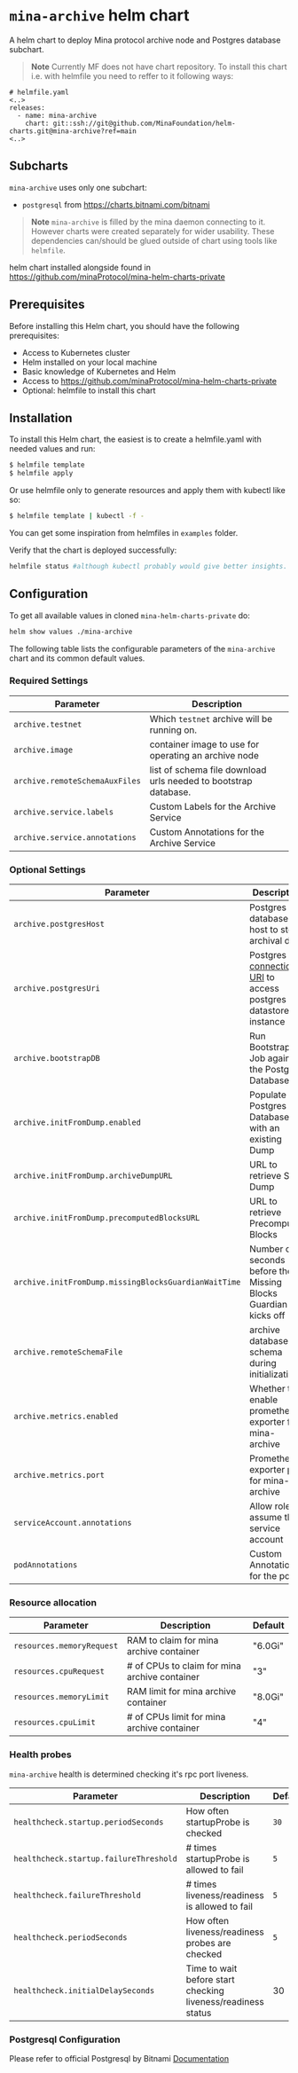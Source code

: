 # `mina-archive` helm chart

A helm chart to deploy Mina protocol archive node and Postgres database subchart.

> **Note** Currently MF does not have chart repository. To install this chart i.e. with helmfile you need to reffer to it following ways:

```console
# helmfile.yaml
<..>
releases:
  - name: mina-archive
    chart: git::ssh://git@github.com/MinaFoundation/helm-charts.git@mina-archive?ref=main
<..>
```

## Subcharts

`mina-archive` uses only one subchart:
 - `postgresql` from https://charts.bitnami.com/bitnami

> **Note** `mina-archive` is filled by the mina daemon connecting to it. However charts were created separately for wider usability. These dependencies can/should be glued outside of chart using tools like `helmfile`.

helm chart installed alongside found in https://github.com/minaProtocol/mina-helm-charts-private

## Prerequisites

Before installing this Helm chart, you should have the following prerequisites:

 - Access to Kubernetes cluster
 - Helm installed on your local machine
 - Basic knowledge of Kubernetes and Helm
 - Access to https://github.com/minaProtocol/mina-helm-charts-private
 - Optional: helmfile to install this chart

## Installation

To install this Helm chart, the easiest is to create a helmfile.yaml with needed values and run:
```bash
$ helmfile template
$ helmfile apply
 ```

Or use helmfile only to generate resources and apply them with kubectl like so:

```bash
$ helmfile template | kubectl -f -
```

You can get some inspiration from helmfiles in `examples` folder.

Verify that the chart is deployed successfully:

```bash
helmfile status #although kubectl probably would give better insights.
```

## Configuration

To get all available values in cloned `mina-helm-charts-private` do:

```bash
helm show values ./mina-archive
```

The following table lists the configurable parameters of the `mina-archive` chart and its common default values.

### Required Settings

Parameter | Description
--- | ---
`archive.testnet` | Which `testnet` archive will be running on.
`archive.image` | container image to use for operating an archive node
`archive.remoteSchemaAuxFiles` | list of schema file download urls needed to bootstrap database.
`archive.service.labels` | Custom Labels for the Archive Service | `{}`
`archive.service.annotations` | Custom Annotations for the Archive Service | `{}`

### Optional Settings

Parameter | Description | Default
--- | --- | ---
`archive.postgresHost` | Postgres database host to store archival data | `see [default] values.yaml`
`archive.postgresUri` | Postgres [connection URI](https://www.postgresql.org/docs/current/libpq-connect.html#LIBPQ-CONNSTRING) to access postgres datastore instance | `see [default] values.yaml`
`archive.bootstrapDB` | Run Bootstrap Job against the Postgres Database | `true`
`archive.initFromDump.enabled` | Populate Postgres Database with an existing Dump | `false`
`archive.initFromDump.archiveDumpURL` | URL to retrieve SQL Dump | `https://storage.googleapis.com/mina-archive-dumps`
`archive.initFromDump.precomputedBlocksURL` | URL to retrieve Precomputed Blocks | `https://storage.googleapis.com/mina_network_block_data`
`archive.initFromDump.missingBlocksGuardianWaitTime` | Number of seconds before the Missing Blocks Guardian kicks off | `1200`
`archive.remoteSchemaFile` | archive database schema during initialization | `see [default] values.yaml`
`archive.metrics.enabled` | Whether to enable prometheus exporter for mina-archive | `false`
`archive.metrics.port` | Prometheus exporter port for mina-archive | `10002`
`serviceAccount.annotations` | Allow role to assume this service account | `{}`
`podAnnotations` | Custom Annotations for the pod | `{}`

### Resource allocation

Parameter | Description | Default
--- | --- | ---
`resources.memoryRequest` | RAM to claim for mina archive container | "6.0Gi"
`resources.cpuRequest` | # of CPUs to claim for mina archive container | "3"
`resources.memoryLimit` | RAM limit for mina archive container | "8.0Gi"
`resources.cpuLimit` | # of CPUs limit for mina archive container | "4"

### Health probes

`mina-archive` health is determined checking it's rpc port liveness.

Parameter | Description | Default
--- | --- | ---
`healthcheck.startup.periodSeconds` | How often startupProbe is checked | `30`
`healthcheck.startup.failureThreshold` | # times startupProbe is allowed to fail | `5`
`healthcheck.failureThreshold` | # times liveness/readiness is allowed to fail | `5`
`healthcheck.periodSeconds` | How often liveness/readiness probes are checked | `5`
`healthcheck.initialDelaySeconds` | Time to wait before start checking liveness/readiness status | 30

### Postgresql Configuration

Please refer to official Postgresql by Bitnami [Documentation](https://github.com/bitnami/charts/blob/main/bitnami/postgresql/README.md#parameters)

